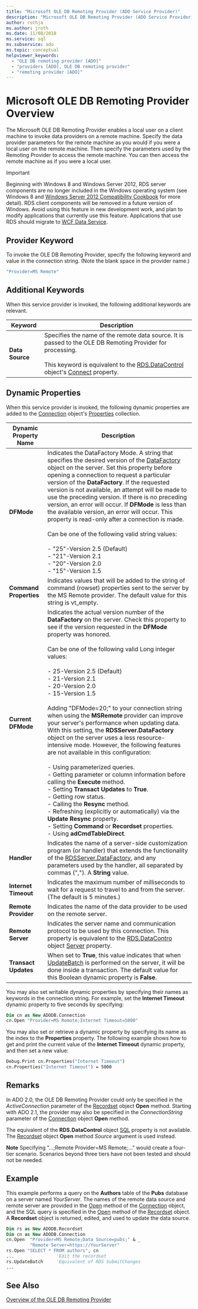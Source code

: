 ```yaml
---
title: "Microsoft OLE DB Remoting Provider (ADO Service Provider)"
description: "Microsoft OLE DB Remoting Provider (ADO Service Provider)"
author: rothja
ms.author: jroth
ms.date: 11/08/2018
ms.service: sql
ms.subservice: ado
ms.topic: conceptual
helpviewer_keywords:
  - "OLE DB remoting provider [ADO]"
  - "providers [ADO], OLE DB remoting provider"
  - "remoting provider [ADO]"
---
```

# Microsoft OLE DB Remoting Provider Overview
The Microsoft OLE DB Remoting Provider enables a local user on a client machine to invoke data providers on a remote machine. Specify the data provider parameters for the remote machine as you would if you were a local user on the remote machine. Then specify the parameters used by the Remoting Provider to access the remote machine. You can then access the remote machine as if you were a local user.

> [!IMPORTANT]
>  Beginning with Windows 8 and Windows Server 2012, RDS server components are no longer included in the Windows operating system (see Windows 8 and [Windows Server 2012 Compatibility Cookbook](https://www.microsoft.com/download/details.aspx?id=27416) for more detail). RDS client components will be removed in a future version of Windows. Avoid using this feature in new development work, and plan to modify applications that currently use this feature. Applications that use RDS should migrate to  [WCF Data Service](/dotnet/framework/wcf/).

## Provider Keyword
 To invoke the OLE DB Remoting Provider, specify the following keyword and value in the connection string. (Note the blank space in the provider name.)

```vb
"Provider=MS Remote"
```

## Additional Keywords
 When this service provider is invoked, the following additional keywords are relevant.

|Keyword|Description|
|-------------|-----------------|
|**Data Source**|Specifies the name of the remote data source. It is passed to the OLE DB Remoting Provider for processing.<br /><br /> This keyword is equivalent to the [RDS.DataControl](../../reference/rds-api/datacontrol-object-rds.md) object's [Connect](../../reference/rds-api/connect-property-rds.md) property.|

## Dynamic Properties
 When this service provider is invoked, the following dynamic properties are added to the [Connection](../../reference/ado-api/connection-object-ado.md) object's [Properties](../../reference/ado-api/properties-collection-ado.md) collection.

|Dynamic Property Name|Description|
|---------------------------|-----------------|
|**DFMode**|Indicates the DataFactory Mode. A string that specifies the desired version of the [DataFactory](../../reference/rds-api/datafactory-object-rdsserver.md) object on the server. Set this property before opening a connection to request a particular version of the **DataFactory**. If the requested version is not available, an attempt will be made to use the preceding version. If there is no preceding version, an error will occur. If **DFMode** is less than the available version, an error will occur. This property is read-only after a connection is made.<br /><br /> Can be one of the following valid string values:<br /><br /> -   "25"-Version 2.5 (Default)<br />-   "21"-Version 2.1<br />-   "20"-Version 2.0<br />-   "15"-Version 1.5|
|**Command Properties**|Indicates values that will be added to the string of command (rowset) properties sent to the server by the MS Remote provider. The default value for this string is vt_empty.|
|**Current DFMode**|Indicates the actual version number of the **DataFactory** on the server. Check this property to see if the version requested in the **DFMode** property was honored.<br /><br /> Can be one of the following valid Long integer values:<br /><br /> -   25-Version 2.5 (Default)<br />-   21-Version 2.1<br />-   20-Version 2.0<br />-   15-Version 1.5<br /><br /> Adding "DFMode=20;" to your connection string when using the **MSRemote** provider can improve your server's performance when updating data. With this setting, the **RDSServer.DataFactory** object on the server uses a less resource-intensive mode. However, the following features are not available in this configuration:<br /><br /> -   Using parameterized queries.<br />-   Getting parameter or column information before calling the **Execute** method.<br />-   Setting **Transact Updates** to **True**.<br />-   Getting row status.<br />-   Calling the **Resync** method.<br />-   Refreshing (explicitly or automatically) via the **Update Resync** property.<br />-   Setting **Command** or **Recordset** properties.<br />-   Using **adCmdTableDirect**.|
|**Handler**|Indicates the name of a server-side customization program (or handler) that extends the functionality of the [RDSServer.DataFactory](../../reference/rds-api/datafactory-object-rdsserver.md), and any parameters used by the handler, all separated by commas (","). A **String** value.|
|**Internet Timeout**|Indicates the maximum number of milliseconds to wait for a request to travel to and from the server. (The default is 5 minutes.)|
|**Remote Provider**|Indicates the name of the data provider to be used on the remote server.|
|**Remote Server**|Indicates the server name and communication protocol to be used by this connection. This property is equivalent to the [RDS.DataContro](../../reference/rds-api/datacontrol-object-rds.md) object [Server](../../reference/rds-api/server-property-rds.md) property.|
|**Transact Updates**|When set to **True**, this value indicates that when [UpdateBatch](../../reference/ado-api/updatebatch-method.md) is performed on the server, it will be done inside a transaction. The default value for this Boolean dynamic property is **False**.|

 You may also set writable dynamic properties by specifying their names as keywords in the connection string. For example, set the **Internet Timeout** dynamic property to five seconds by specifying:

```vb
Dim cn as New ADODB.Connection
cn.Open "Provider=MS Remote;Internet Timeout=5000"
```

 You may also set or retrieve a dynamic property by specifying its name as the index to the **Properties** property. The following example shows how to get and print the current value of the **Internet Timeout** dynamic property, and then set a new value:

```vb
Debug.Print cn.Properties("Internet Timeout")
cn.Properties("Internet Timeout") = 5000
```

## Remarks
 In ADO 2.0, the OLE DB Remoting Provider could only be specified in the *ActiveConnection* parameter of the [Recordset](../../reference/ado-api/recordset-object-ado.md) object **Open** method. Starting with ADO 2.1, the provider may also be specified in the *ConnectionString* parameter of the [Connection](../../reference/ado-api/connection-object-ado.md) object **Open** method.

 The equivalent of the **RDS.DataControl** object [SQL](../../reference/rds-api/sql-property.md) property is not available. The [Recordset](../../reference/ado-api/recordset-object-ado.md) object **Open** method *Source* argument is used instead.

 **Note** Specifying "...;Remote Provider=MS Remote;..." would create a four-tier scenario. Scenarios beyond three tiers have not been tested and should not be needed.

## Example
 This example performs a query on the **Authors** table of the **Pubs** database on a server named *YourServer*. The names of the remote data source and remote server are provided in the [Open](../../reference/ado-api/open-method-ado-connection.md) method of the [Connection](../../reference/ado-api/connection-object-ado.md) object, and the SQL query is specified in the [Open](../../reference/ado-api/open-method-ado-recordset.md) method of the [Recordset](../../reference/ado-api/recordset-object-ado.md) object. A **Recordset** object is returned, edited, and used to update the data source.

```vb
Dim rs as New ADODB.Recordset
Dim cn as New ADODB.Connection
cn.Open  "Provider=MS Remote;Data Source=pubs;" & _
         "Remote Server=https://YourServer"
rs.Open "SELECT * FROM authors", cn
...                'Edit the recordset
rs.UpdateBatch     'Equivalent of RDS SubmitChanges
...
```

## See Also
 [Overview of the OLE DB Remoting Provider](/previous-versions/windows/desktop/ms713673(v=vs.85))